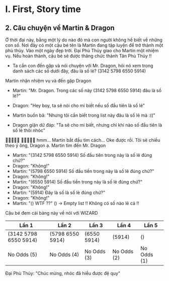 # I. First, Story time

## 2. Câu chuyện về Martin & Dragon

Ở thời đại này, bằng một lý do nào đó mà con người không hề biết về những con số.
Nơi đây có một cậu bé tên là Martin đang tập luyện để trở thành một phù thủy.
Vào một ngày đẹp trời. Đại Phù Thủy giao cho Martin một nhiệm vụ. Nếu hoàn thành, cậu bé sẽ được thăng chức thành Tân Phù Thủy !!

- Ta cần con đến gặp và nói chuyện với Mr. Dragon, hỏi nó xem trong danh sách các số dưới đây, đâu là số lẻ?
  (3142 5798 6550 5914)

Martin nhận nhiệm vụ và đến gặp Dragon

- Martin: "Mr. Dragon. Trong các số này (3142 5798 6550 5914) đâu là số lẻ?"
- Dragon: "Hey boy, ta sẽ nói cho mi biết nếu số đầu tiên là số lẻ"

- Martin buồn bã: "Nhưng tôi cần biết trong list này đâu là số lẻ mà :(("
- Dragon giận dữ đáp: "Ta sẽ cho mi biết, nhưng chỉ khi nào số đầu tiên là số lẻ thôi nhóc"

🤔🤔🤔🤔🤔
🤔🤔🤔🤔🤔
hmm...
Martin bắt đầu tìm cách...
Oke được rồi. Tôi sẽ chiều theo ý ông, Dragon ạ.
Martin tìm đến Mr. Dragon

- Martin: "(3142 5798 6550 5914) Số đầu tiên trong này là số lẻ đúng chứ?"
- Dragon: "Không!"
- Martin: "(5798 6550 5914) Số đầu tiền trong này là số lẻ đúng chứ?"
- Dragon: "Không!"
- Martin: "(6550 5914) Số đầu tiền trong này là số lẻ đúng chứ?"
- Dragon: "Không!"
- Martin: "(5914) Đây là số là số lẻ đúng chứ?"
- Dragon: "Không!"
- Martin: "() WTF ??"
  () -> Empty list !! Không có số nào lẻ cả !!

Cậu bé đem cái bảng này về nói với WIZARD

| Lần 1                 | Lần 2            | Lần 3       | Lần 4       | Lần 5       |
| --------------------- | ---------------- | ----------- | ----------- | ----------- |
| (3142 5798 6550 5914) | (5798 6550 5914) | (6550 5914) | (5914)      | ()          |
| No Odds (5)           | No Odds (4)      | No Odds (3) | No Odds (2) | No Odds (1) |

Đại Phù Thủy: "Chúc mừng, nhóc đã hiểu được đệ quy"
